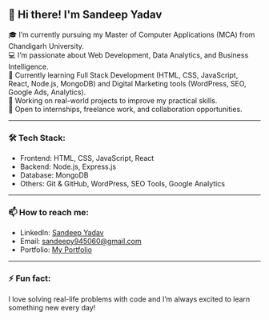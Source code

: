 ## 👋 Hi there! I'm Sandeep Yadav

🎓 I’m currently pursuing my Master of Computer Applications (MCA) from Chandigarh University.  
💻 I’m passionate about Web Development, Data Analytics, and Business Intelligence.  
🌱 Currently learning Full Stack Development (HTML, CSS, JavaScript, React, Node.js, MongoDB) and Digital Marketing tools (WordPress, SEO, Google Ads, Analytics).  
🔭 Working on real-world projects to improve my practical skills.  
📌 Open to internships, freelance work, and collaboration opportunities.  

---

### 🛠️ Tech Stack:
- Frontend: HTML, CSS, JavaScript, React
- Backend: Node.js, Express.js
- Database: MongoDB
- Others: Git & GitHub, WordPress, SEO Tools, Google Analytics

---

### 📫 How to reach me:
- LinkedIn: [Sandeep Yadav](https://www.linkedin.com/in/your-link)
- Email: sandeepy945060@gmail.com
- Portfolio: [My Portfolio](https://your-portfolio-link.com)

---

### ⚡ Fun fact:
I love solving real-life problems with code and I’m always excited to learn something new every day!


